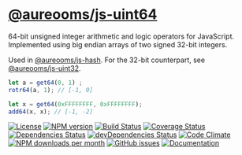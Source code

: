 [@aureooms/js-uint64](https://aureooms.github.io/js-uint64)
==

64-bit unsigned integer arithmetic and logic operators for JavaScript.
Implemented using big endian arrays of two signed 32-bit integers.

Used in [@aureooms/js-hash](https://github.com/aureooms/js-hash).
For the 32-bit counterpart, see [@aureooms/js-uint32](https://github.com/aureooms/js-uint32).

```js
let a = get64(0, 1) ;
rotr64(a, 1); // [-1, 0]

let x = get64(0xFFFFFFFF, 0xFFFFFFFF);
add64(x, x); // [-1, -2]
```

[![License](https://img.shields.io/github/license/aureooms/js-uint64.svg?style=flat)](https://raw.githubusercontent.com/aureooms/js-uint64/master/LICENSE)
[![NPM version](https://img.shields.io/npm/v/@aureooms/js-uint64.svg?style=flat)](https://www.npmjs.org/package/@aureooms/js-uint64)
[![Build Status](https://img.shields.io/travis/aureooms/js-uint64.svg?style=flat)](https://travis-ci.org/aureooms/js-uint64)
[![Coverage Status](https://img.shields.io/coveralls/aureooms/js-uint64.svg?style=flat)](https://coveralls.io/r/aureooms/js-uint64)
[![Dependencies Status](https://img.shields.io/david/aureooms/js-uint64.svg?style=flat)](https://david-dm.org/aureooms/js-uint64#info=dependencies)
[![devDependencies Status](https://img.shields.io/david/dev/aureooms/js-uint64.svg?style=flat)](https://david-dm.org/aureooms/js-uint64#info=devDependencies)
[![Code Climate](https://img.shields.io/codeclimate/github/aureooms/js-uint64.svg?style=flat)](https://codeclimate.com/github/aureooms/js-uint64)
[![NPM downloads per month](https://img.shields.io/npm/dm/@aureooms/js-uint64.svg?style=flat)](https://www.npmjs.org/package/@aureooms/js-uint64)
[![GitHub issues](https://img.shields.io/github/issues/aureooms/js-uint64.svg?style=flat)](https://github.com/aureooms/js-uint64/issues)
[![Documentation](https://aureooms.github.io/js-uint64/badge.svg)](https://aureooms.github.io/js-uint64/source.html)
